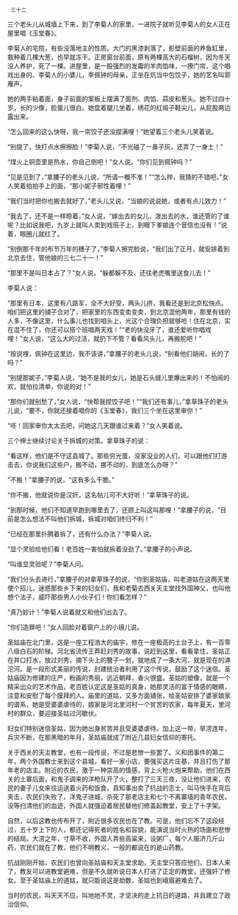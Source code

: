      三十二 

   三个老头儿从城墙上下来，到了李菊人的家里，一进院子就听见李菊人的女人正在屋里唱《玉堂春》。 

   李菊人的宅院，有些没落地主的性质。大门的黑漆剥落了，影壁前面的养鱼缸里，栽种着几棵大葱，也早就冻干。正房窗台前面，原有两棵高大的石榴树，因为冬天没人养护，死了一棵。进屋里，是一股强烈的发霉的羊肉馅味，一撩门帘，这个唱戏出身的、李菊人的小婆儿，李佩钟的母亲，正坐在炕当中包饺子，她的艺名叫郭雁声。 

   她的两手粘着面，身子前面的案板上摆满了面剂、肉馅、蒜皮和葱头。她不过四十岁，长的少像，脸蛋儿很白。她盘着腿儿坐着，绣花的红缎子鞋尖儿，从屁股两边露出来。 

   “怎么回来的这么快呀，我一帘饺子还没捏满哩！”她望着三个老头儿笑着说。 

   “别提了，快打点水擦擦脸！”李菊人说，“不光碰了一鼻子灰，还弄了一身土！” 

   “煤火上铜壶里是热水，你自己倒吧！”女人说，“你们见到佩钟吗？” 

   “见是见到了，”拿腰子的老头儿说，“所请一概不准！”“怎么样，我猜的不错吧，”女人笑着拍拍手上的面，“那小妮子邪性着哩！” 

   “我们当时把你也搬去就好了，”老头儿又说，“当娘的说说她，或者有点儿效力！” 

   “我去了，还不是一样晾着，”女人说，“嫁出去的女儿，泼出去的水，谁还管的了谁呢？比如说我吧，九岁上就叫人卖到戏班子上，到眼下爹娘连个音信也没有！”说着，眼圈儿就红了。 

   “别倒那千年的布节万年的穗子了，”李菊人擦完脸说，“我们出了正月，就安排着到北京去住，管他娘的三七二十一！” 

   “那里不是叫日本占了？”女人说，“躲都躲不及，还往老虎嘴里送食儿去！” 

   李菊人说： 

   “那里有日本，这里有八路军，全不大好受，两头儿挤，我看还是到北京松快点。咱们把这里的铺子合对了，把家里的东西变卖变卖，到北京混他两年，那里有钱的人多，不像这里，什么事儿也找到咱头上，光这个合理负担就够呛！住在北京，实在混不住了，你还可以搭个班唱两天戏！”“老的快没牙了，谁还爱听你唱戏哩！”女人说，“这么大的过活，就扔下不管？看看风头儿，再搬舵吧！” 

   “按说哩，佩钟在这里边，我不该讲，”拿腰子的老头儿说，“别看他们胡闹，长的了吗？” 

   “别提那妮子，”李菊人说，“她不是我的女儿，她是石头缝儿里爆出来的！不怕闹的欢，就怕拉清单，你说的对！” 

   “那你们就别愁了，”女人说，“快帮我捏饺子吧！”“我们还有事儿，”拿草珠子的老头儿说，“要不，你就还接着唱你的《玉堂春》，我们三个坐在这里审你！” 

   “呸！回家审你太太去吧，问她这几天跟谁过来着？”女人笑着说。 

   三个绅士继续讨论关于拆城的对策。拿草珠子的说： 

   “看这样，他们是不守这县城了。那些穷光蛋，没家没业的人们，可以跟他们打游击去，你说我们这些户，搬不动，挪不动的，到底怎么办呀？” 

   “不搬！”拿腰子的说，“这有多么干脆。” 

   “你不搬，他就说你是汉奸，这名帖儿可不大好听！”拿草珠子的说。 

   “到那时候，他们不知道早跑到哪里去了，还顾上叫这叫那哩！”拿腰子的说，“目前是怎么想法不叫他们拆城，拆城对咱们终归不利！” 

   “已经在那里扑腾着拆了，还有什么办法？”李菊人说。 

   “显个灵验给他们看！老百姓一害怕就拆着没劲了。”拿腰子的小声说。 

   “叫谁显灵验呢？”李菊人问。 

   “我们分头去进行，”拿腰子的对拿草珠子的说，“你到圣姑庙，叫老道姑在这两天里使个招儿，迷惑那些乡下来的妇女们，我和老菊去西关天主堂找外国神父，也叫他想个法子，威吓那些男人小伙子们！你们看怎样？” 

   “真乃妙计！”李菊人说着就又和他们出去了。 

   “你们造罪吧！”女人回脸对着窗户上的小镜儿说。 

   圣姑庙在北门里，这是一座工程浩大的庙宇，修在一座极高的土台子上，有一百零八级白石的阶梯。河北省流传王莽赶刘秀的故事，说赶到这里，看看拿住，圣姑正在井口打水，放过刘秀，摘下头上的簪子一划，就地成了一条大河，就是现在的滹沱河。是一段形式美丽的传说，封建统治者利用了这个传说，鼓励了这个迷信。圣姑庙因为修建的庄严，粉画的秀丽，远近朝拜，香火很盛。圣姑的塑像，就是一个精采出众的艺术作品，老百姓认定这是圣姑的真身，她那灵活的富于情感的眼睛，注意和安慰了每个膜拜的人。庙里的道姑，又多方面铺张，给圣姑安排了婆家娘家的谱系，她是受婆婆虐待的，娘家是河北里河村一个贫苦的农家，每年夏天，里河村的群众，要迎接圣姑过河歇伏。 

   妇女们特别迷信圣姑，因为她出身贫苦并且受婆婆虐待。加上这一带，旱涝连年，兵灾不断，在那黑暗的年月，圣姑庙就成了附近几县妇女信仰的寄托。 

   关于西关的天主教堂，也有一段传说，不过是悲惨一些罢了。义和团事件的第二年，两个外国教士来到这个县城，看好一家小店，要强买这片庄基，并且打伤了那年老的店主。附近的农民，激于一种崇高的情感，背上火枪火炮来帮助，他们在西关的土寨后面，和鬼子调来的洋枪队开了火，整打了三天三夜，没让他们进来，农民的妻子儿女来往运送着火药和饭食。县知事出卖了抗战的志士，叫马快手在背后夹击，农民们失败了，洋鬼子进城，杀死了那老店主和七个不离寨墙的青年农民，没等扫清他们的血迹，外国人就强迫着居民替他们修盖起教堂，安上了十字架。 

   自然，以后这教也传布开了，附近很多农民也在了教。可是，他们忘不了这段经过，五十岁上下的人，都还记得死者的姓名和容貌，能演说当时火热的场面和悲惨的结局。大涝之年，寸草不收，外国人弄些高粱来，设粥厂，每个人赈济几斤山药，农民们就在了教，他们不明教义，一般的都说在的是山药教。 

   抗战刚刚开始，农民们也曾向圣姑庙和天主堂求助，天主堂只答应他们，日本人来了，教友可以进教堂避难，但是不久就听说日本人打进了正定的教堂，还强奸了修女。至于圣姑庙上的道姑，就只能说这是劫数，圣姑也到峨眉避难去了。 

   当时的农民，叫天天不应，叫地地不灵，才坚决的走上抗日的道路，并且建立了政治信仰。 

